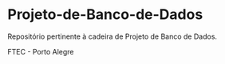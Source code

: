 # Projeto-de-Banco-de-Dados
Repositório pertinente à cadeira de Projeto de Banco de Dados.

FTEC - Porto Alegre
